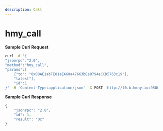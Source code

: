 ```yaml
---
description: Call
---
```


# hmy\_call

#### 

**Sample Curl Request**

```bash
curl -d '{
"jsonrpc":"2.0",
"method":"hmy_call",
"params":[
    {"to": "0x08AE1abFE01aEA60a47663bCe0794eCCD5763c19"},
    "latest"],
    "id":1
}' -H 'Content-Type:application/json' -X POST 'http://l0.b.hmny.io:9500'
```

**Sample Curl Response**

```javascript
{
    "jsonrpc": "2.0",
    "id": 1,
    "result": "0x"
}
```

